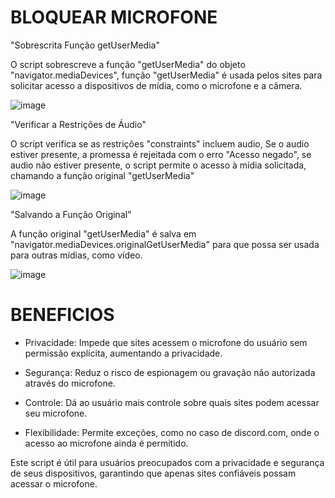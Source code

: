 # BLOQUEAR MICROFONE

"Sobrescrita Função getUserMedia"

O script sobrescreve a função "getUserMedia" do objeto "navigator.mediaDevices", função "getUserMedia" é usada pelos sites para solicitar acesso a dispositivos de mídia, como o microfone e a câmera.

![image](https://github.com/user-attachments/assets/8c65e2c2-9f31-4432-80a8-07fc2b2ecd6a)

"Verificar a Restrições de Áudio"

O script verifica se as restrições "constraints" incluem audio, Se o audio estiver presente, a promessa é rejeitada com o erro "Acesso negado", se audio não estiver presente, o script permite o acesso à mídia solicitada, chamando a função original "getUserMedia"

![image](https://github.com/user-attachments/assets/2b45b016-8e08-44c7-8240-0baec43f4bf8)

"Salvando a Função Original"

A função original "getUserMedia" é salva em "navigator.mediaDevices.originalGetUserMedia" para que possa ser usada para outras mídias, como vídeo.

![image](https://github.com/user-attachments/assets/50d5cb30-04b6-4dfa-b09d-f3bd3f0dc834)

# BENEFICIOS

* Privacidade: Impede que sites acessem o microfone do usuário sem permissão explícita, aumentando a privacidade.

* Segurança: Reduz o risco de espionagem ou gravação não autorizada através do microfone.

* Controle: Dá ao usuário mais controle sobre quais sites podem acessar seu microfone.

* Flexibilidade: Permite exceções, como no caso de discord.com, onde o acesso ao microfone ainda é permitido.

Este script é útil para usuários preocupados com a privacidade e segurança de seus dispositivos, garantindo que apenas sites confiáveis possam acessar o microfone.
